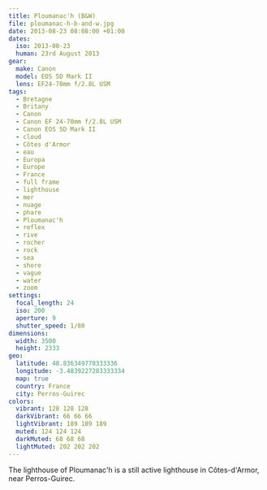 ```yaml
---
title: Ploumanac'h (B&W)
file: ploumanac-h-b-and-w.jpg
date: 2013-08-23 08:08:00 +01:00
dates:
  iso: 2013-08-23
  human: 23rd August 2013
gear:
  make: Canon
  model: EOS 5D Mark II
  lens: EF24-70mm f/2.8L USM
tags:
  - Bretagne
  - Britany
  - Canon
  - Canon EF 24-70mm f/2.8L USM
  - Canon EOS 5D Mark II
  - cloud
  - Côtes d'Armor
  - eau
  - Europa
  - Europe
  - France
  - full frame
  - lighthouse
  - mer
  - nuage
  - phare
  - Ploumanac'h
  - reflex
  - rive
  - rocher
  - rock
  - sea
  - shore
  - vague
  - water
  - zoom
settings:
  focal_length: 24
  iso: 200
  aperture: 9
  shutter_speed: 1/80
dimensions:
  width: 3500
  height: 2333
geo:
  latitude: 48.836349778333336
  longitude: -3.4839227283333334
  map: true
  country: France
  city: Perros-Guirec
colors:
  vibrant: 128 128 128
  darkVibrant: 66 66 66
  lightVibrant: 189 189 189
  muted: 124 124 124
  darkMuted: 68 68 68
  lightMuted: 202 202 202
---
```


The lighthouse of Ploumanac'h is a still active lighthouse in Côtes-d'Armor, near Perros-Guirec.
